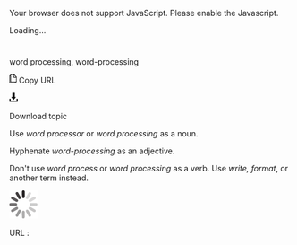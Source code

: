 Your browser does not support JavaScript. Please enable the Javascript.

Loading...

# 

word processing, word-processing

![Copy URL](media/word-processing/Copy.png)
Copy URL

![Download](media/word-processing/Download.png)

Download topic

Use *word processor* or *word processing* as a noun.

Hyphenate *word-processing* as an adjective.

Don't use *word process* or *word processing* as a verb. Use *write, format*, or another term instead.

![In progress](media/word-processing/activity-large.gif)

URL :
